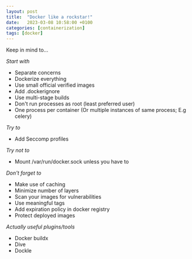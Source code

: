 ```yaml
---
layout: post
title:  "Docker like a rockstar!"
date:   2023-03-08 10:58:00 +0100
categories: [containerization]
tags: [docker]
---
```

Keep in mind to...

_Start with_
- Separate concerns
- Dockerize everything
- Use small official verified images
- Add .dockerignore
- Use multi-stage builds
- Don't run processes as root (least preferred user)
- One process per container (Or multiple instances of same process; E.g celery)

_Try to_
- Add Seccomp profiles

_Try not to_
- Mount /var/run/docker.sock unless you have to

_Don't forget to_
- Make use of caching
- Minimize number of layers
- Scan your images for vulnerabilities
- Use meaningful tags
- Add expiration policy in docker registry
- Protect deployed images

_Actually useful plugins/tools_
- Docker buildx
- Dive
- Dockle
